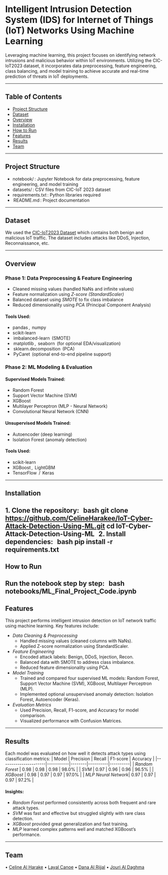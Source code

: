 # Intelligent Intrusion Detection System (IDS) for Internet of Things (IoT) Networks Using Machine Learning
Leveraging machine learning, this project focuses on identifying network intrusions and malicious behavior within IoT environments. Utilizing the CIC-IoT2023 dataset, it incorporates data preprocessing, feature engineering, class balancing, and model training to achieve accurate and real-time prediction of threats in IoT deployments.


---

## Table of Contents
- ⁠[Project Structure](#project-structure)
- ⁠[Dataset](#dataset)
-  ⁠[Overview](#overview)
- [Installation](#installation)
- [How to Run](#how-to-run)
- [Features](#features)
- ⁠[Results](#results)
-  ⁠[Team](#team)

---
## Project Structure
- notebook/ ⁠: Jupyter Notebook for data preprocessing, feature engineering, and model training⁠
- datasets/ ⁠: CSV files from CIC-IoT 2023 dataset
- ⁠⁠requirements.txt ⁠: Python libraries required
- ⁠⁠ README.md ⁠: Project documentation
---
## Dataset

We used the [CIC-IoT2023 Dataset](https://www.unb.ca/cic/datasets/iotdataset-2023.html) which contains both benign and malicious IoT traffic. The dataset includes attacks like DDoS, Injection, Reconnaissance, etc.

---
## Overview
### Phase 1: Data Preprocessing & Feature Engineering

- ⁠Cleaned missing values (handled NaNs and infinite values)
- ⁠Feature normalization using *Z-score (StandardScaler)*
-  ⁠Balanced dataset using *SMOTE* to fix class imbalance
-   ⁠Reduced dimensionality using *PCA* (Principal Component Analysis)

#### Tools Used:
- pandas ⁠, ⁠ numpy ⁠
- scikit-learn ⁠
-  imbalanced-learn ⁠ (SMOTE)
- ⁠⁠ matplotlib ⁠, ⁠ seaborn ⁠ (for optional EDA/visualization)
-  ⁠⁠ sklearn.decomposition ⁠ (PCA)
-   ⁠⁠ PyCaret ⁠ (optional end-to-end pipeline support)

### Phase 2: ML Modeling & Evaluation

#### Supervised Models Trained:
- ⁠Random Forest
- ⁠Support Vector Machine (SVM)
- ⁠XGBoost
- ⁠Multilayer Perceptron (MLP - Neural Network)
- ⁠Convolutional Neural Network (CNN)

#### Unsupervised Models Trained:
- ⁠Autoencoder (deep learning)
- ⁠Isolation Forest (anomaly detection)

#### Tools Used:
- scikit-learn ⁠
- XGBoost ⁠, ⁠ LightGBM ⁠
- TensorFlow ⁠ / ⁠ Keras ⁠

---
## Installation
1.⁠ ⁠Clone the repository:
⁠  bash
git clone https://github.com/CelineHarakee/IoT-Cyber-Attack-Detection-Using-ML.git
cd IoT-Cyber-Attack-Detection-Using-ML
 ⁠
2.⁠ ⁠Install dependencies:
⁠  bash
pip install -r requirements.txt
 ⁠
---
## How to Run
Run the notebook step by step: 
⁠  bash
notebooks/ML_Final_Project_Code.ipynb 
 ⁠
--- 
## Features
This project performs intelligent intrusion detection on IoT network traffic using machine learning. Key features include:
- ⁠*Data Cleaning & Preprocessing*
  - Handled missing values (cleaned columns with NaNs).
  - Applied Z-score normalization using StandardScaler.
- ⁠*Feature Engineering*
  - Encoded attack labels: Benign, DDoS, Injection, Recon.
  - Balanced data with SMOTE to address class imbalance.
  - Reduced feature dimensionality using PCA.
- ⁠*Model Training*
  - Trained and compared four supervised ML models: Random Forest, Support Vector Machine (SVM), XGBoost, Multilayer Perceptron (MLP).
  - Implemented optional unsupervised anomaly detection: Isolation Forest, Autoencoder (Keras).
- ⁠*Evaluation Metrics*
  - Used Precision, Recall, F1-score, and Accuracy for model comparison.
  - Visualized performance with Confusion Matrices.
---
## Results
Each model was evaluated on how well it detects attack types using classification metrics:
| Model                | Precision | Recall | F1-score | Accuracy |
|----------------------|-----------|--------|----------|----------|
| *Random Forest*     | 0.98      | 0.98   | 0.98     | 98.0%    |
| *SVM*               | 0.97      | 0.96   | 0.96     | 96.5%    |
| *XGBoost*           | 0.98      | 0.97   | 0.97     | 97.0%    |
| *MLP Neural Network*| 0.97      | 0.97   | 0.97     | 97.2%    |

#### Insights:
- ⁠*Random Forest* performed consistently across both frequent and rare attack types.
- *SVM* was fast and effective but struggled slightly with rare class detection.
- ⁠*XGBoost* provided great generalization and fast training.
- ⁠*MLP* learned complex patterns well and matched XGBoost’s performance.
---
## Team
•⁠  ⁠[Celine Al Harake](https://github.com/CelineHarakee)
•⁠  ⁠[Layal Canoe](https://github.com/layalcanoe)
•⁠  ⁠[Dana Al Rijjal](https://github.com/daaalrijjal)
•⁠  ⁠[Jouri Al Daghma](https://github.com/Jourialdagh)
